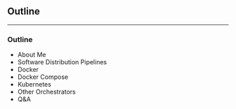 <!-- .slide: data-background="img/background-green-orig.jpg" -->

## Outline

---
<!-- .slide: data-background="img/background-green-orig.jpg" -->

### Outline

- About Me                        <!-- .element: class="fragment" -->
- Software Distribution Pipelines <!-- .element: class="fragment" -->
- Docker                          <!-- .element: class="fragment" -->
- Docker Compose                  <!-- .element: class="fragment" -->
- Kubernetes                      <!-- .element: class="fragment" -->
- Other Orchestrators             <!-- .element: class="fragment" -->
- Q&A                             <!-- .element: class="fragment" -->
